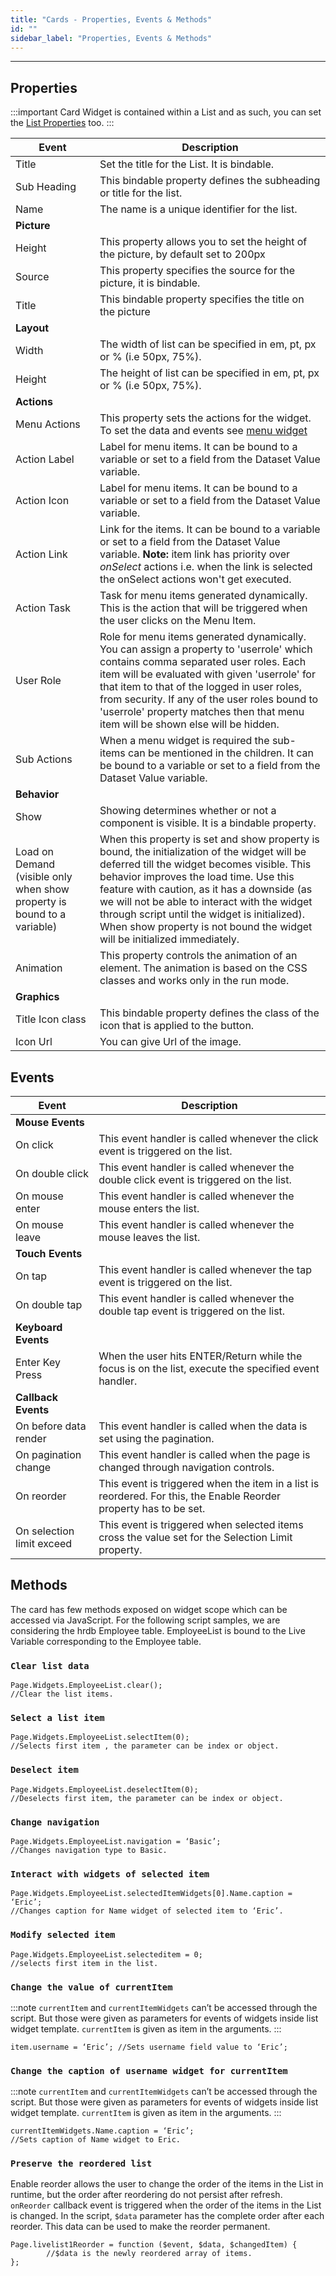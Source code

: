 ```yaml
---
title: "Cards - Properties, Events & Methods"
id: ""
sidebar_label: "Properties, Events & Methods"
---
```

---
## Properties

:::important
Card Widget is contained within a List and as such, you can set the [List Properties](/learn/app-development/widgets/datalive/list/list-properties-events-methods/#properties) too.
:::

| **Event** | **Description** |
| --- | --- |
| Title | Set the title for the List. It is bindable. |
| Sub Heading | This bindable property defines the subheading or title for the list. |
| Name | The name is a unique identifier for the list. |
| **Picture** |
| Height | This property allows you to set the height of the picture, by default set to 200px |
| Source | This property specifies the source for the picture, it is bindable. |
| Title | This bindable property specifies the title on the picture |
| **Layout** |
| Width | The width of list can be specified in em, pt, px or % (i.e 50px, 75%). |
| Height | The height of list can be specified in em, pt, px or % (i.e 50px, 75%). |
| **Actions** |
| Menu Actions | This property sets the actions for the widget. To set the data and events see [menu widget](/learn/app-development/widgets/navigation/dropdown-menu/) |
| Action Label | Label for menu items. It can be bound to a variable or set to a field from the Dataset Value variable. |
| Action Icon | Label for menu items. It can be bound to a variable or set to a field from the Dataset Value variable. |
| Action Link | Link for the items. It can be bound to a variable or set to a field from the Dataset Value variable. **Note:** item link has priority over _onSelect_ actions i.e. when the link is selected the onSelect actions won't get executed. |
| Action Task | Task for menu items generated dynamically. This is the action that will be triggered when the user clicks on the Menu Item. |
| User Role | Role for menu items generated dynamically. You can assign a property to 'userrole' which contains comma separated user roles. Each item will be evaluated with given 'userrole' for that item to that of the logged in user roles, from security. If any of the user roles bound to 'userrole' property matches then that menu item will be shown else will be hidden. |
| Sub Actions | When a menu widget is required the sub-items can be mentioned in the children. It can be bound to a variable or set to a field from the Dataset Value variable. |
| **Behavior** |
| Show | Showing determines whether or not a component is visible. It is a bindable property. |
| Load on Demand (visible only when show property is bound to a variable) | When this property is set and show property is bound, the initialization of the widget will be deferred till the widget becomes visible. This behavior improves the load time. Use this feature with caution, as it has a downside (as we will not be able to interact with the widget through script until the widget is initialized). When show property is not bound the widget will be initialized immediately. |
| Animation | This property controls the animation of an element. The animation is based on the CSS classes and works only in the run mode. |
| **Graphics** |
| Title Icon class | This bindable property defines the class of the icon that is applied to the button. |
| Icon Url | You can give Url of the image. |

## Events

| **Event** | **Description** |
| --- | --- |
| **Mouse Events** |
| On click | This event handler is called whenever the click event is triggered on the list. |
| On double click | This event handler is called whenever the double click event is triggered on the list. |
| On mouse enter | This event handler is called whenever the mouse enters the list. |
| On mouse leave | This event handler is called whenever the mouse leaves the list. |
| **Touch Events** |
| On tap | This event handler is called whenever the tap event is triggered on the list. |
| On double tap | This event handler is called whenever the double tap event is triggered on the list. |
| **Keyboard Events** |
| Enter Key Press | When the user hits ENTER/Return while the focus is on the list, execute the specified event handler. |
| **Callback Events** |
| On before data render | This event handler is called when the data is set using the pagination. |
| On pagination change | This event handler is called when the page is changed through navigation controls. |
| On reorder | This event is triggered when the item in a list is reordered. For this, the Enable Reorder property has to be set. |
| On selection limit exceed | This event is triggered when selected items cross the value set for the Selection Limit property. |

## Methods

The card has few methods exposed on widget scope which can be accessed via JavaScript. For the following script samples, we are considering the hrdb Employee table. EmployeeList is bound to the Live Variable corresponding to the Employee table.

### `Clear list data`

```    
Page.Widgets.EmployeeList.clear(); 
//Clear the list items.
```

### `Select a list item`

```
Page.Widgets.EmployeeList.selectItem(0); 
//Selects first item , the parameter can be index or object.
```  

### `Deselect item`

```    
Page.Widgets.EmployeeList.deselectItem(0); 
//Deselects first item, the parameter can be index or object.
```

### `Change navigation`

```
Page.Widgets.EmployeeList.navigation = ‘Basic’; 
//Changes navigation type to Basic.
```

### `Interact with widgets of selected item`

```
Page.Widgets.EmployeeList.selectedItemWidgets[0].Name.caption = ‘Eric’; 
//Changes caption for Name widget of selected item to ‘Eric’.
```

### `Modify selected item`

```    
Page.Widgets.EmployeeList.selecteditem = 0; 
//selects first item in the list.
```    
### `Change the value of currentItem`

:::note
`currentItem` and `currentItemWidgets` can’t be accessed through the script. But those were given as parameters for events of widgets inside list widget template. `currentItem` is given as item in the arguments.
:::

```    
item.username = ‘Eric’; //Sets username field value to ‘Eric’;
```

### `Change the caption of username widget for currentItem`

:::note
`currentItem` and `currentItemWidgets` can’t be accessed through the script. But those were given as parameters for events of widgets inside list widget template. `currentItem` is given as item in the arguments.
:::

```    
currentItemWidgets.Name.caption = ‘Eric’; 
//Sets caption of Name widget to Eric.
```

### `Preserve the reordered list`
Enable reorder allows the user to change the order of the items in the List in runtime, but the order after reordering do not persist after refresh. `onReorder` callback event is triggered when the order of the items in the List is changed. In the script, `$data` parameter has the complete order after each reorder. This data can be used to make the reorder permanent.

```
Page.livelist1Reorder = function ($event, $data, $changedItem) { 
        //$data is the newly reordered array of items.
};
```    
